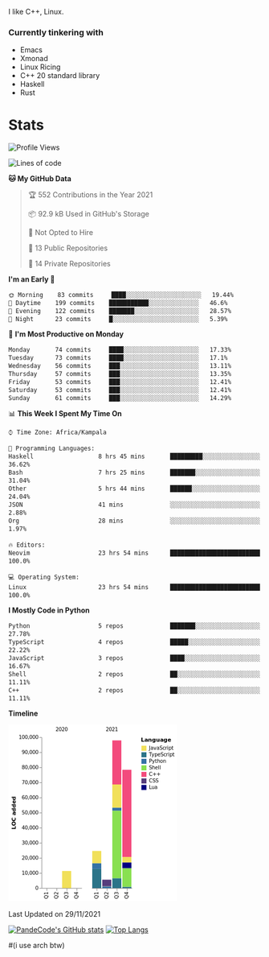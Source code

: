 I like C++, Linux.
### Currently tinkering with
 - Emacs
 - Xmonad
 - Linux Ricing
 - C++ 20 standard library
 - Haskell
 - Rust

# Stats
<!--START_SECTION:waka-->
![Profile Views](http://img.shields.io/badge/Profile%20Views-10-blue)

![Lines of code](https://img.shields.io/badge/From%20Hello%20World%20I%27ve%20Written-217732%20lines%20of%20code-blue)

**🐱 My GitHub Data** 

> 🏆 552 Contributions in the Year 2021
 > 
> 📦 92.9 kB Used in GitHub's Storage 
 > 
> 🚫 Not Opted to Hire
 > 
> 📜 13 Public Repositories 
 > 
> 🔑 14 Private Repositories  
 > 
**I'm an Early 🐤** 

```text
🌞 Morning    83 commits     ████░░░░░░░░░░░░░░░░░░░░░   19.44% 
🌆 Daytime    199 commits    ███████████░░░░░░░░░░░░░░   46.6% 
🌃 Evening    122 commits    ███████░░░░░░░░░░░░░░░░░░   28.57% 
🌙 Night      23 commits     █░░░░░░░░░░░░░░░░░░░░░░░░   5.39%

```
📅 **I'm Most Productive on Monday** 

```text
Monday       74 commits     ████░░░░░░░░░░░░░░░░░░░░░   17.33% 
Tuesday      73 commits     ████░░░░░░░░░░░░░░░░░░░░░   17.1% 
Wednesday    56 commits     ███░░░░░░░░░░░░░░░░░░░░░░   13.11% 
Thursday     57 commits     ███░░░░░░░░░░░░░░░░░░░░░░   13.35% 
Friday       53 commits     ███░░░░░░░░░░░░░░░░░░░░░░   12.41% 
Saturday     53 commits     ███░░░░░░░░░░░░░░░░░░░░░░   12.41% 
Sunday       61 commits     ███░░░░░░░░░░░░░░░░░░░░░░   14.29%

```


📊 **This Week I Spent My Time On** 

```text
⌚︎ Time Zone: Africa/Kampala

💬 Programming Languages: 
Haskell                  8 hrs 45 mins       █████████░░░░░░░░░░░░░░░░   36.62% 
Bash                     7 hrs 25 mins       ███████░░░░░░░░░░░░░░░░░░   31.04% 
Other                    5 hrs 44 mins       ██████░░░░░░░░░░░░░░░░░░░   24.04% 
JSON                     41 mins             ░░░░░░░░░░░░░░░░░░░░░░░░░   2.88% 
Org                      28 mins             ░░░░░░░░░░░░░░░░░░░░░░░░░   1.97%

🔥 Editors: 
Neovim                   23 hrs 54 mins      █████████████████████████   100.0%

💻 Operating System: 
Linux                    23 hrs 54 mins      █████████████████████████   100.0%

```

**I Mostly Code in Python** 

```text
Python                   5 repos             ███████░░░░░░░░░░░░░░░░░░   27.78% 
TypeScript               4 repos             █████░░░░░░░░░░░░░░░░░░░░   22.22% 
JavaScript               3 repos             ████░░░░░░░░░░░░░░░░░░░░░   16.67% 
Shell                    2 repos             ██░░░░░░░░░░░░░░░░░░░░░░░   11.11% 
C++                      2 repos             ██░░░░░░░░░░░░░░░░░░░░░░░   11.11%

```


**Timeline**

![Chart not found](https://raw.githubusercontent.com/PandeCode/PandeCode/main/charts/bar_graph.png) 


 Last Updated on 29/11/2021
<!--END_SECTION:waka-->
[![PandeCode's GitHub stats](https://github-readme-stats.vercel.app/api?username=PandeCode&theme=dracula&hide_border=true&show_icons=true)](https://github.com/anuraghazra/github-readme-stats)
[![Top Langs](https://github-readme-stats.vercel.app/api/top-langs/?username=PandeCode&layout=compact&theme=dracula&hide_border=true)](https://github.com/anuraghazra/github-readme-stats)


#(i use arch btw)
